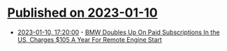 # [Published on 2023-01-10](index.md)

* [2023-01-10, 17:20:00](https://tech.slashdot.org/story/23/01/10/1518222/bmw-doubles-up-on-paid-subscriptions-in-the-us-charges-105-a-year-for-remote-engine-start?utm_source=rss1.0mainlinkanon&utm_medium=feed) - [BMW Doubles Up On Paid Subscriptions In the US, Charges $105 A Year For Remote Engine Start](https://tech.slashdot.org/story/23/01/10/1518222/bmw-doubles-up-on-paid-subscriptions-in-the-us-charges-105-a-year-for-remote-engine-start?utm_source=rss1.0mainlinkanon&utm_medium=feed)
